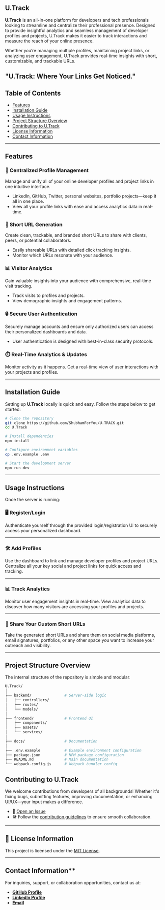 
<!-- # U.Track
=======
#                                                                                        "U.Track: Where Your Links Get Noticed."
>>>>>>> 4915f8e4efb0bbdfd4ba03dca57cde53bbf88ae3

## U.Track: Streamlining Your Developer Journey
Welcome to U.Track! This innovative platform centralizes and manages your developer profiles and projects, helping you better understand and enhance your online presence.

## Why U.Track?
U.Track is designed to provide developers with valuable insights into their online visibility and engagement. By generating short, trackable URLs for your profiles and projects, U.Track helps you monitor how often and by whom your content is being viewed.

## Table of Contents

- [Features](#features)
- [Installation](#installation)
- [Usage](#usage)
- [Project Structure](#project-structure)
- [Contributing](#contributing)
- [License](#license)
- [Contact](#contact)

## Features

- **Centralized Profile Management**: Aggregate all your developer profiles and project links in one place.
- **Short URL Generation**: Generate short, trackable URLs for each profile and project link.
- **Visitor Analytics**: Track and record the number of visits to each profile and project.
- **User Authentication**: Securely manage user accounts and access.
- **Real-Time Updates**: View visit counts and other analytics data in real-time.

## Installation

1. Clone the repository:
   ```bash
   git clone https://github.com/ShubhamForYou/U.TRACK.git
   cd U.Track
## Project Structure
   U.track/
      ├── controllers/
      │   ├── authController.js
      │   ├── profileController.js
      ├── models/
      │   ├── User.js
      │   ├── Profile.js
      ├── views/
      │   ├── index.ejs
      │   ├── login.ejs
      │   ├── dashboard.ejs
      ├── routes/
      │   ├── authRoutes.js
      │   ├── profileRoutes.js
      ├── public/
      │   ├── css/
      │   └── js/
      ├── .env
      ├── .gitignore
      ├── package.json
      ├── server.js

## Contributing

We welcome contributions to U.Track! Here's how you can help:

1. Fork the repository.
   [U.TRACK](https://github.com/ShubhamForYou/U.TRACK.git)
   ```bash
   git fork https://github.com/ShubhamForYou/U.TRACK.git

3. Create a new branch:
   ```bash
   git checkout -b feature/your-feature-name
4. Make your changes and commit them:
   ```bash
   git commit -m "Add some feature"
5. Push to the branch:
   ```bash
   git push origin feature/your-feature-name
6. Open a pull request.

## License
This project is licensed under the MIT License. See the [LICENSE](https://github.com/ShubhamForYou/U.TRACK/blob/main/LICENSE?form=MG0AV3) file for more details.

## Contact

GitHub: [ShubhamForYou](https://github.com/ShubhamForYou) -->

## U.Track

**U.Track** is an all-in-one platform for developers and tech professionals looking to streamline and centralize their professional presence. Designed to provide insightful analytics and seamless management of developer profiles and projects, U.Track makes it easier to track interactions and measure the reach of your online presence.

Whether you’re managing multiple profiles, maintaining project links, or analyzing user engagement, U.Track provides real-time insights with short, customizable, and trackable URLs.

## **"U.Track: Where Your Links Get Noticed."**

## Table of Contents

- [Features](#features)
- [Installation Guide](#installation-guide)
- [Usage Instructions](#usage-instructions)
- [Project Structure Overview](#project-structure-overview)
- [Contributing to U.Track](#contributing-to-u.track)
- [License Information](#license-information)
- [Contact Information](#contact-information)

---

## Features

### 🚀 **Centralized Profile Management**

Manage and unify all of your online developer profiles and project links in one intuitive interface.

- LinkedIn, GitHub, Twitter, personal websites, portfolio projects—keep it all in one place.
- View all your profile links with ease and access analytics data in real-time.

### 🔗 **Short URL Generation**

Create clean, trackable, and branded short URLs to share with clients, peers, or potential collaborators.

- Easily shareable URLs with detailed click tracking insights.
- Monitor which URLs resonate with your audience.

### 📊 **Visitor Analytics**

Gain valuable insights into your audience with comprehensive, real-time visit tracking.

- Track visits to profiles and projects.
- View demographic insights and engagement patterns.

### 🔒 **Secure User Authentication**

Securely manage accounts and ensure only authorized users can access their personalized dashboards and data.

- User authentication is designed with best-in-class security protocols.

### ⏱️ **Real-Time Analytics & Updates**

Monitor activity as it happens. Get a real-time view of user interactions with your projects and profiles.

---

## Installation Guide

Setting up **U.Track** locally is quick and easy. Follow the steps below to get started:

```bash
# Clone the repository
git clone https://github.com/ShubhamForYou/U.TRACK.git
cd U.Track

# Install dependencies
npm install

# Configure environment variables
cp .env.example .env

# Start the development server
npm run dev
```

---

## Usage Instructions

Once the server is running:

### 🖥️ **Register/Login**

Authenticate yourself through the provided login/registration UI to securely access your personalized dashboard.

---

### 🛠️ **Add Profiles**

Use the dashboard to link and manage developer profiles and project URLs. Centralize all your key social and project links for quick access and tracking.

---

### 📊 **Track Analytics**

Monitor user engagement insights in real-time. View analytics data to discover how many visitors are accessing your profiles and projects.

---

### 🔗 **Share Your Custom Short URLs**

Take the generated short URLs and share them on social media platforms, email signatures, portfolios, or any other space you want to increase your outreach and visibility.

---

## Project Structure Overview

The internal structure of the repository is simple and modular:

```bash
U.Track/
│
├── backend/               # Server-side logic
│   ├── controllers/
│   ├── routes/
│   └── models/
│
├── frontend/              # Frontend UI
│   ├── components/
│   ├── assets/
│   └── services/
│
├── docs/                  # Documentation
│
├── .env.example           # Example environment configuration
├── package.json           # NPM package configuration
├── README.md              # Main documentation
└── webpack.config.js      # Webpack bundler config

```

## Contributing to U.Track

We welcome contributions from developers of all backgrounds! Whether it's fixing bugs, submitting features, improving documentation, or enhancing UI/UX—your input makes a difference.

- 🎯 [Open an Issue](https://github.com/ShubhamForYou/U.TRACK/issues)
- 🛠️ Follow the [contribution guidelines](#) to ensure smooth collaboration.

---

## 📜 License Information

This project is licensed under the [MIT License](LICENSE).

---

## Contact Information\*\*

For inquiries, support, or collaboration opportunities, contact us at:

- [**GitHub Profile**](https://github.com/ShubhamForYou)
- [**LinkedIn Profile**](https://www.linkedin.com/in/shubhamforyou)
- [**Email**](mailto:shubham.devforyou@gmail.com)
